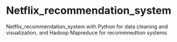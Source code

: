 # Netflix_recommendation_system
Netflix_recommendation_system with Python for data cleaning and visualization, and Hadoop Mapreduce for recommnedtion systems
